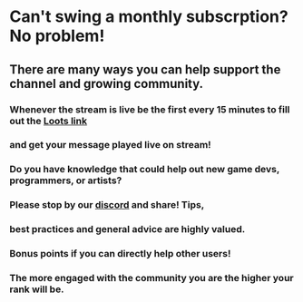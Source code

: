 
# Can't swing a monthly subscrption? No problem! 
## There are many ways you can help support the channel and growing community. 

### Whenever the stream is live be the first every 15 minutes to fill out the [Loots link](https://loots.com/badgerdox)
### and get your message played live on stream!

### Do you have knowledge that could help out new game devs, programmers, or artists? 
### Please stop by our [discord](https://discord.gg/hDXemwA) and share! Tips, 
### best practices and general advice are highly valued. 
### Bonus points if you can directly help other users!

### The more engaged with the community you are the higher your rank will be.
